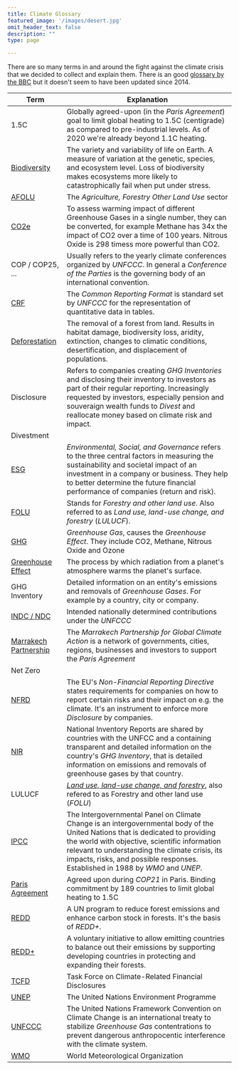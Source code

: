 ```yaml
---
title: Climate Glossary
featured_image: '/images/desert.jpg'
omit_header_text: false
description: ""
type: page

---
```


There are so many terms in and around the fight against the climate crisis that we decided to collect and explain them.
There is an good [glossary by the BBC](https://www.bbc.com/news/science-environment-11833685) but it doesn't seem to have been updated since 2014.

| Term                  | Explanation           |
| --------------------- |-----------------------|
| 1.5C                  | Globally agreed-upon (in the *Paris Agreement*) goal to limit global heating to 1.5C (centigrade) as compared to pre-industrial levels. As of 2020 we're already beyond 1.1C heating. |
| [Biodiversity](https://en.wikipedia.org/wiki/Biodiversity)          | The variety and variability of life on Earth. A measure of variation at the genetic, species, and ecosystem level. Loss of biodiversity makes ecosystems more likely to catastrophically fail when put under stress. |
| [AFOLU](http://www.fao.org/in-action/micca/knowledge/emission/en/)                 | The *Agriculture, Forestry Other Land Use* sector |
| [CO2e](https://en.wikipedia.org/wiki/Carbon_dioxide_equivalent)                  | To assess warming impact of different Greenhouse Gases in a single number, they can be converted, for example Methane has 34x the impact of CO2 over a time of 100 years. Nitrous Oxide is 298 timess more powerful than CO2. |
| COP / COP25, ...      | Usually refers to the yearly climate conferences organized by *UNFCCC*. In general a *Conference of the Parties* is the governing body of an international convention. |
| [CRF](https://unfccc.int/process-and-meetings/transparency-and-reporting/reporting-and-review-under-the-convention/greenhouse-gas-inventories-annex-i-parties/reporting-requirements)                   | The *Common Reporting Format* is standard set by *UNFCCC* for the representation of quantitative data in tables.  |
| [Deforestation](https://en.wikipedia.org/wiki/Deforestation)         | The removal of a forest from land. Results in habitat damage, biodiversity loss, aridity, extinction, changes to climatic conditions, desertification, and displacement of populations. |
| Disclosure | Refers to companies creating *GHG Inventories* and disclosing their inventory to investors as part of their regular reporting. Increasingly requested by investors, especially pension and souveraign wealth funds to *Divest* and reallocate money based on climate risk and impact. |
| Divestment | |
| [ESG](https://en.wikipedia.org/wiki/Environmental%2C_social_and_corporate_governance) | *Environmental, Social, and Governance* refers to the three central factors in measuring the sustainability and societal impact of an investment in a company or business. They help to better determine the future financial performance of companies (return and risk). |
| [FOLU](https://en.wikipedia.org/wiki/Land_use,_land-use_change,_and_forestry)                  | Stands for *Forestry and other land use*. Also referred to as *Land use, land-use change, and forestry* (*LULUCF*).|
| [GHG](https://en.wikipedia.org/wiki/Greenhouse_gas)                   | *Greenhouse Gas*, causes the *Greenhouse Effect*. They include CO2, Methane, Nitrous Oxide and Ozone |
| [Greenhouse Effect](https://en.wikipedia.org/wiki/Greenhouse_effect) | The process by which radiation from a planet's atmosphere warms the planet's surface. |
| GHG Inventory | Detailed information on an entity's emissions and removals of *Greenhouse Gases*. For example by a country, city or company. |
| [INDC / NDC](https://en.wikipedia.org/wiki/Intended_nationally_determined_contributions)            | Intended nationally determined contributions under the *UNFCCC* |
| [Marrakech Partnership](https://unfccc.int/climate-action/marrakech-partnership-for-global-climate-action) | The *Marrakech Partnership for Global Climate Action* is a network of governments, cities, regions, businesses and investors to support the *Paris Agreement* |
| Net Zero | |
| [NFRD](https://ec.europa.eu/info/business-economy-euro/company-reporting-and-auditing/company-reporting/non-financial-reporting_en)                  | The EU's *Non-Financial Reporting Directive* states requirements for companies on how to report certain risks and their impact on e.g. the climate. It's an instrument to enforce more *Disclosure* by companies. |
| [NIR](https://unfccc.int/process-and-meetings/transparency-and-reporting/reporting-and-review-under-the-convention/greenhouse-gas-inventories-annex-i-parties/reporting-requirements)| National Inventory Reports are shared by countries with the UNFCC and a containing transparent and detailed information on the country's *GHG Inventory*, that is detailed information on emissions and removals of greenhouse gases by that country. |
| LULUCF                | *[Land use, land-use change, and forestry](https://en.wikipedia.org/wiki/Land_use,_land-use_change,_and_forestry)*, also refered to as Forestry and other land use (*FOLU*) |
| [IPCC](https://en.wikipedia.org/wiki/Intergovernmental_Panel_on_Climate_Change)                  | The Intergovernmental Panel on Climate Change is an intergovernmental body of the United Nations that is dedicated to providing the world with objective, scientific information relevant to understanding the climate crisis, its impacts, risks, and possible responses. Established in 1988 by *WMO* and *UNEP*. |
| [Paris Agreement](https://en.wikipedia.org/wiki/Paris_Agreement)       | Agreed upon during *COP21* in Paris. Binding commitment by 189 countries to limit global heating to 1.5C |
| [REDD](https://en.wikipedia.org/wiki/United_Nations_REDD_Programme)                 | A UN program to reduce forest emissions and enhance carbon stock in forests. It's the basis of *REDD+*. |
| [REDD+](https://en.wikipedia.org/wiki/Reducing_emissions_from_deforestation_and_forest_degradation) | A voluntary initiative to allow emitting countries to balance out their emissions by supporting developing countries in protecting and expanding their forests. |
| [TCFD](https://www.fsb-tcfd.org/)                  | Task Force on Climate-Related Financial Disclosures |
| [UNEP](https://en.wikipedia.org/wiki/United_Nations_Environment_Programme)                  | The United Nations Environment Programme |
| [UNFCCC](https://en.wikipedia.org/wiki/United_Nations_Framework_Convention_on_Climate_Change)                | The United Nations Framework Convention on Climate Change is an international treaty to stabilize *Greenhouse Gas* contentrations to prevent dangerous anthropocentic interference with the climate system. |
| [WMO](https://en.wikipedia.org/wiki/World_Meteorological_Organization)                   | World Meteorological Organization |